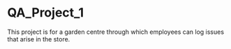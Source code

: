 # QA_Project_1
This project is for a garden centre through which employees can log issues that arise in the store. 
